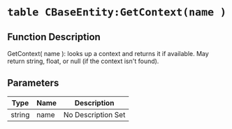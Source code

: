 # `table CBaseEntity:GetContext(name )`
## Function Description
GetContext( name ): looks up a context and returns it if available. May return string, float, or null (if the context isn't found).
## Parameters
Type|Name|Description
--|--|--
string|name|No Description Set
